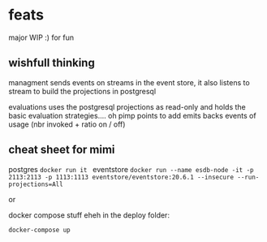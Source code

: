 # feats

major WIP :) for fun

## wishfull thinking
managment sends events on streams in the event store, it also listens to stream to build the projections in postgresql

evaluations uses the postgresql projections as read-only and holds the basic evaluation strategies.... oh pimp points to add emits backs events of usage (nbr invoked + ratio on / off)


## cheat sheet for mimi

postgres `docker run it `
eventstore `docker run --name esdb-node -it -p 2113:2113 -p 1113:1113 eventstore/eventstore:20.6.1 --insecure --run-projections=All`

or

docker compose stuff eheh
in the deploy folder:

`docker-compose up`
